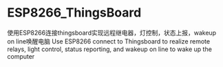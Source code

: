 # ESP8266_ThingsBoard
使用ESP8266连接thingsboard实现远程继电器，灯控制，状态上报，wakeup on line唤醒电脑
Use ESP8266 connect to Thingsboard to realize remote relays, light control, status reporting, and wakeup on line to wake up the computer
